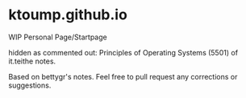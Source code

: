 # ktoump.github.io
WIP Personal Page/Startpage

hidden as commented out:
Principles of Operating Systems (5501) of it.teithe notes.

Based on bettygr's notes.
Feel free to pull request any corrections or suggestions.

